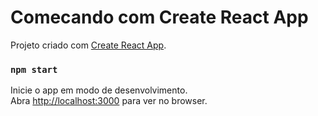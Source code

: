 # Comecando com Create React App

Projeto criado com [Create React App](https://github.com/facebook/create-react-app).


### `npm start`

Inicie o app em modo de desenvolvimento.\
Abra [http://localhost:3000](http://localhost:3000) para ver no browser.

